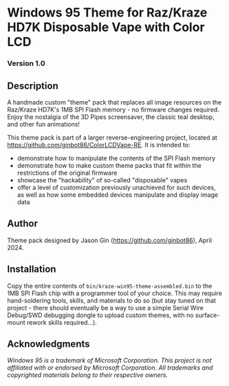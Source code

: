 # Windows 95 Theme for Raz/Kraze HD7K Disposable Vape with Color LCD
### Version 1.0

## Description

A handmade custom "theme" pack that replaces all image resources on the Raz/Kraze HD7K's 1MB SPI Flash memory - no firmware changes required. Enjoy the nostalgia of the 3D Pipes screensaver, the classic teal desktop, and other fun animations!

This theme pack is part of a larger reverse-engineering project, located at https://github.com/ginbot86/ColorLCDVape-RE. It is intended to:

 - demonstrate how to manipulate the contents of the SPI Flash memory
 - demonstrate how to make custom theme packs that fit within the restrictions of the original firmware
 - showcase the "hackability" of so-called "disposable" vapes
 - offer a level of customization previously unachieved for such devices, as well as how some embedded devices manipulate and display image data

## Author

Theme pack designed by Jason Gin (https://github.com/ginbot86), April 2024.

## Installation

Copy the entire contents of ```bin/kraze-win95-theme-assembled.bin``` to the 1MB SPI Flash chip with a programmer tool of your choice. This may require hand-soldering tools, skills, and materials to do so (but stay tuned on that project - there should eventually be a way to use a simple Serial Wire Debug/SWD debugging dongle to upload custom themes, with no surface-mount rework skills required...).

## Acknowledgments

*Windows 95 is a trademark of Microsoft Corporation. This project is not affiliated with or endorsed by Microsoft Corporation. All trademarks and copyrighted materials belong to their respective owners.*